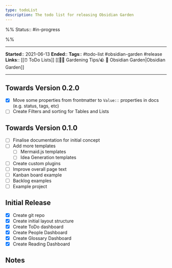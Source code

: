 ```yaml
---
type: todoList
description: The todo list for releasing Obsidian Garden
---
```

%%
Status:: #in-progress 

%%

---
**Started**:: 2021-06-13
**Ended**:: 
**Tags**:: #todo-list #obsidian-garden #release
**Links**:: [[⏰ ToDo Lists]] [[👩‍🌾 Gardening Tips/🪨  🌳  Obsidian Garden|Obsidian Garden]]

---

## Towards Version 0.2.0
- [x] Move some properties from frontmatter to `Value::` properties in docs (e.g. status, tags, etc)
- [ ] Create Filters and sorting for Tables and Lists

## Towards Version 0.1.0
- [ ] Finalise documentation for initial concept
- [ ] Add more templates
	- [ ] Mermaid.js templates
	- [ ] Idea Generation templates
- [ ] Create custom plugins
- [ ] Improve overall page text
- [ ] Kanban board example
- [ ] Backlog examples
- [ ] Example project

## Initial Release
- [x] Create git repo
- [x] Create initial layout structure
- [x] Create ToDo dashboard
- [x] Create People Dashboard
- [x] Create Glossary Dashboard
- [x] Create Reading Dashboard

## Notes
